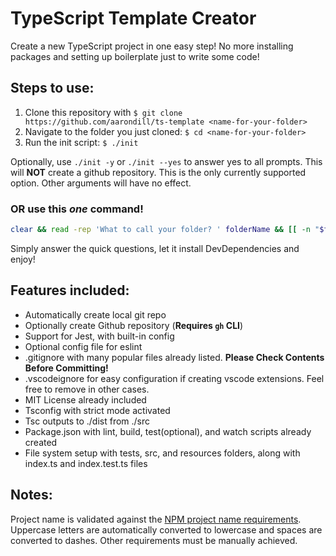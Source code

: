 # TypeScript Template Creator

Create a new TypeScript project in one easy step! No more installing packages and setting up boilerplate just to write some code!

## Steps to use:

1. Clone this repository with `$ git clone https://github.com/aarondill/ts-template <name-for-your-folder>`
2. Navigate to the folder you just cloned: `$ cd <name-for-your-folder>`
3. Run the init script: `$ ./init`

Optionally, use `./init -y` or `./init --yes` to answer yes to all prompts. This will **NOT** create a github repository.
This is the only currently supported option. Other arguments will have no effect.

### OR use this _one_ command!

```bash
clear && read -rep 'What to call your folder? ' folderName && [[ -n "$folderName" ]] && git clone https://github.com/aarondill/ts-template "$folderName" && cd "$folderName" && ./init
```

Simply answer the quick questions, let it install DevDependencies and enjoy!

## Features included:

- Automatically create local git repo
- Optionally create Github repository (**Requires `gh` CLI**)
- Support for Jest, with built-in config
- Optional config file for eslint
- .gitignore with many popular files already listed. **Please Check Contents Before Committing!**
- .vscodeignore for easy configuration if creating vscode extensions. Feel free to remove in other cases.
- MIT License already included
- Tsconfig with strict mode activated
- Tsc outputs to ./dist from ./src
- Package.json with lint, build, test(optional), and watch scripts already created
- File system setup with tests, src, and resources folders, along with index.ts and index.test.ts files

## Notes:

Project name is validated against the [NPM project name requirements](https://docs.npmjs.com/cli/v9/configuring-npm/package-json#name). Uppercase letters are automatically converted to lowercase and spaces are converted to dashes. Other requirements must be manually achieved.

```

```
